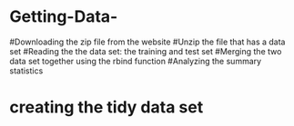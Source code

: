 # Getting-Data-
#Downloading the zip file from the website 
#Unzip the file that has a data set
#Reading the the data set: the training and test set 
#Merging the two data set together using the rbind function 
#Analyzing the summary statistics 
# creating the tidy data set 
